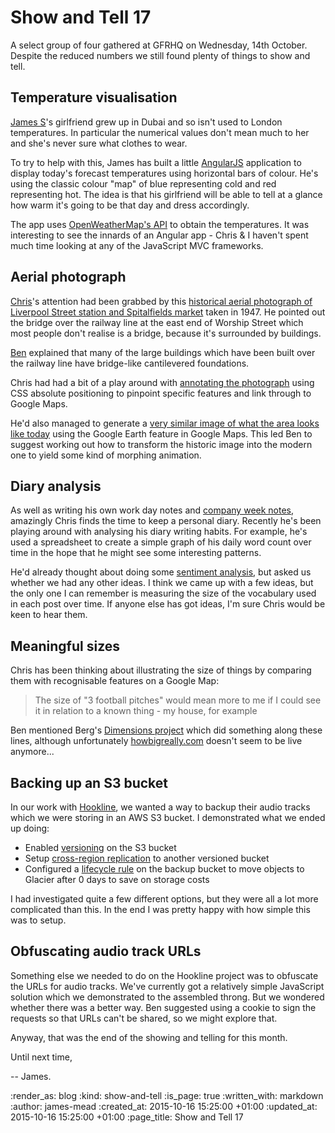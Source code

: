Show and Tell 17
================

A select group of four gathered at GFRHQ on Wednesday, 14th October. Despite the reduced numbers we still found plenty of things to show and tell.


## Temperature visualisation

[James S][]'s girlfriend grew up in Dubai and so isn't used to London temperatures. In particular the numerical values don't mean much to her and she's never sure what clothes to wear.

To try to help with this, James has built a little [AngularJS][] application to display today's forecast temperatures using horizontal bars of colour. He's using the classic colour "map" of blue representing cold and red representing hot. The idea is that his girlfriend will be able to tell at a glance how warm it's going to be that day and dress accordingly.

The app uses [OpenWeatherMap's API][openweathermap-api] to obtain the temperatures. It was interesting to see the innards of an Angular app - Chris & I haven't spent much time looking at any of the JavaScript MVC frameworks.


## Aerial photograph

[Chris][]'s attention had been grabbed by this [historical aerial photograph of Liverpool Street station and Spitalfields market][historical-aerial-photograph] taken in 1947. He pointed out the bridge over the railway line at the east end of Worship Street which most people don't realise is a bridge, because it's surrounded by buildings.

[Ben][] explained that many of the large buildings which have been built over the railway line have bridge-like cantilevered foundations.

Chris had had a bit of a play around with [annotating the photograph][annotated-aerial-photograph] using CSS absolute positioning to pinpoint specific features and link through to Google Maps.

He'd also managed to generate a [very similar image of what the area looks like today][google-earth-image] using the Google Earth feature in Google Maps. This led Ben to suggest working out how to transform the historic image into the modern one to yield some kind of morphing animation.


## Diary analysis

As well as writing his own work day notes and [company week notes][notes-for-week-351], amazingly Chris finds the time to keep a personal diary. Recently he's been playing around with analysing his diary writing habits. For example, he's used a spreadsheet to create a simple graph of his daily word count over time in the hope that he might see some interesting patterns.

He'd already thought about doing some [sentiment analysis][], but asked us whether we had any other ideas. I think we came up with a few ideas, but the only one I can remember is measuring the size of the vocabulary used in each post over time. If anyone else has got ideas, I'm sure Chris would be keen to hear them.

## Meaningful sizes

Chris has been thinking about illustrating the size of things by comparing them with recognisable features on a Google Map:

> The size of "3 football pitches" would mean more to me if I could see it in relation to a known thing - my house, for example

Ben mentioned Berg's [Dimensions project][] which did something along these lines, although unfortunately [howbigreally.com][] doesn't seem to be live anymore...


## Backing up an S3 bucket

In our work with [Hookline][], we wanted a way to backup their audio tracks which we were storing in an AWS S3 bucket. I demonstrated what we ended up doing:

* Enabled [versioning][s3-versioning] on the S3 bucket
* Setup [cross-region replication][s3-cross-region-replication] to another versioned bucket
* Configured a [lifecycle rule][s3-object-lifecycle-management] on the backup bucket to move objects to Glacier after 0 days to save on storage costs

I had investigated quite a few different options, but they were all a lot more complicated than this. In the end I was pretty happy with how simple this was to setup.


## Obfuscating audio track URLs

Something else we needed to do on the Hookline project was to obfuscate the URLs for audio tracks. We've currently got a relatively simple JavaScript solution which we demonstrated to the assembled throng. But we wondered whether there was a better way. Ben suggested using a cookie to sign the requests so that URLs can't be shared, so we might explore that.

Anyway, that was the end of the showing and telling for this month.

Until next time,

-- James.

[James S]: https://www.linkedin.com/pub/james-smyth/91/781/310
[AngularJS]: https://angularjs.org/
[openweathermap-api]: http://openweathermap.org/api
[Chris]: /chris-roos
[historical-aerial-photograph]: http://www.britainfromabove.org.uk/image/EAW011141
[Ben]: https://twitter.com/beng
[annotated-aerial-photograph]: https://jsfiddle.net/bxtg9fe3/embedded/result/
[google-earth-image]: https://www.google.co.uk/maps/@51.520265,-0.0870261,705a,20y,90h,41.52t/data=!3m1!1e3
[Dimensions project]: http://berglondon.com/projects/dimensions/
[Hookline]: http://hookline.tv/
[s3-versioning]: http://docs.aws.amazon.com/AmazonS3/latest/dev/Versioning.html
[s3-cross-region-replication]: http://docs.aws.amazon.com/AmazonS3/latest/dev/crr.html
[s3-object-lifecycle-management]: http://docs.aws.amazon.com/AmazonS3/latest/dev/object-lifecycle-mgmt.html
[notes-for-week-351]: /week-351
[sentiment analysis]: https://en.wikipedia.org/wiki/Sentiment_analysis
[howbigreally.com]: http://howbigreally.com

:render_as: blog
:kind: show-and-tell
:is_page: true
:written_with: markdown
:author: james-mead
:created_at: 2015-10-16 15:25:00 +01:00
:updated_at: 2015-10-16 15:25:00 +01:00
:page_title: Show and Tell 17
